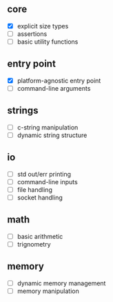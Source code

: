 ## core

- [X] explicit size types
- [ ] assertions
- [ ] basic utility functions

## entry point

 - [X] platform-agnostic entry point
 - [ ] command-line arguments

## strings

- [ ] c-string manipulation
- [ ] dynamic string structure

## io

- [ ] std out/err printing
- [ ] command-line inputs
- [ ] file handling
- [ ] socket handling

## math

- [ ] basic arithmetic
- [ ] trignometry

## memory

- [ ] dynamic memory management
- [ ] memory manipulation